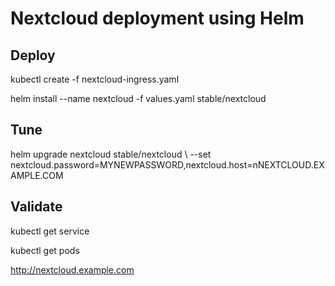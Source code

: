# Nextcloud deployment using Helm

## Deploy
kubectl create -f nextcloud-ingress.yaml

helm install --name nextcloud -f values.yaml stable/nextcloud

## Tune
helm upgrade nextcloud stable/nextcloud \ 
  --set nextcloud.password=MYNEWPASSWORD,nextcloud.host=nNEXTCLOUD.EXAMPLE.COM

## Validate
kubectl get service

kubectl get pods

http://nextcloud.example.com
